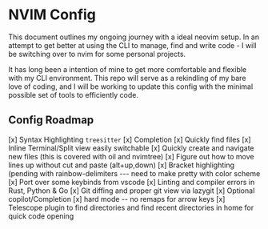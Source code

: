 # NVIM Config

This document outlines my ongoing journey with a ideal neovim setup. 
In an attempt to get better at using the CLI to manage, find and write code - 
I will be switching over to nvim for some personal projects.

It has long been a intention of mine to get more comfortable and flexible with my CLI environment. 
This repo will serve as a rekindling of my bare love of coding, and I will be working to update this config with the minimal possible set of tools to efficiently code.

## Config Roadmap

[x] Syntax Highlighting `treesitter`
[x] Completion
[x] Quickly find files
[x] Inline Terminal/Split view easily switchable
[x] Quickly create and navigate new files (this is covered with oil and nvimtree)
[x] Figure out how to move lines up without cut and paste (alt+up,down)
[x] Bracket highlighting (pending with rainbow-delimiters --- need to make pretty with color scheme
[x] Port over some keybinds from vscode
[x] Linting and compiler errors in Rust, Python & Go
[x] Git diffing and proper git view via lazygit
[x] Optional copilot/Completion
[x] hard mode -- no remaps for arrow keys
[x] Telescope plugin to find directories and find recent directories in home for quick code opening
